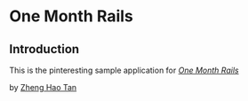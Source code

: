 # One Month Rails

Introduction
-----------
This is the pinteresting sample application for
[*One Month Rails*](http://onemonthrails.com)

by [Zheng Hao Tan](https://github.com/tzhenghao)
